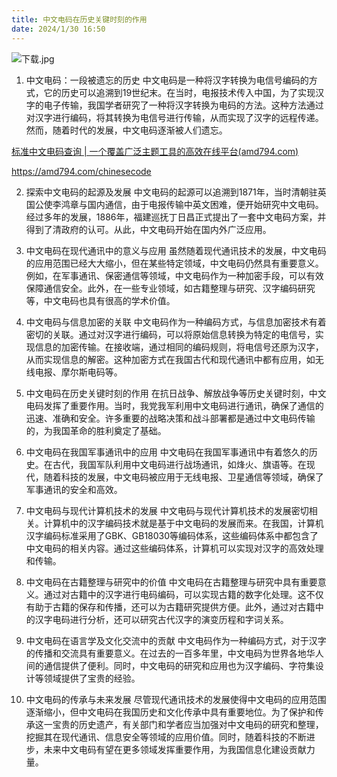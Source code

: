 ```yaml
---
title: 中文电码在历史关键时刻的作用
date: 2024/1/30 16:50
---
```



![下载.jpg](https://p6-juejin.byteimg.com/tos-cn-i-k3u1fbpfcp/eb5f119e323248149d59ad456c5e8cae~tplv-k3u1fbpfcp-jj-mark:0:0:0:0:q75.image#?w=1024&h=768&s=226304&e=jpg&b=d0ab73)


1. 中文电码：一段被遗忘的历史
中文电码是一种将汉字转换为电信号编码的方式，它的历史可以追溯到19世纪末。在当时，电报技术传入中国，为了实现汉字的电子传输，我国学者研究了一种将汉字转换为电码的方法。这种方法通过对汉字进行编码，将其转换为电信号进行传输，从而实现了汉字的远程传递。然而，随着时代的发展，中文电码逐渐被人们遗忘。

[标准中文电码查询 | 一个覆盖广泛主题工具的高效在线平台(amd794.com)](https://amd794.com/chinesecode)

https://amd794.com/chinesecode

2. 探索中文电码的起源及发展
中文电码的起源可以追溯到1871年，当时清朝驻英国公使李鸿章与国内通信，由于电报传输中英文困难，便开始研究中文电码。经过多年的发展，1886年，福建巡抚丁日昌正式提出了一套中文电码方案，并得到了清政府的认可。从此，中文电码开始在国内外广泛应用。

3. 中文电码在现代通讯中的意义与应用
虽然随着现代通讯技术的发展，中文电码的应用范围已经大大缩小，但在某些特定领域，中文电码仍然具有重要意义。例如，在军事通讯、保密通信等领域，中文电码作为一种加密手段，可以有效保障通信安全。此外，在一些专业领域，如古籍整理与研究、汉字编码研究等，中文电码也具有很高的学术价值。

4. 中文电码与信息加密的关联
中文电码作为一种编码方式，与信息加密技术有着密切的关联。通过对汉字进行编码，可以将原始信息转换为特定的电信号，实现信息的加密传输。在接收端，通过相同的编码规则，将电信号还原为汉字，从而实现信息的解密。这种加密方式在我国古代和现代通讯中都有应用，如无线电报、摩尔斯电码等。

5. 中文电码在历史关键时刻的作用
在抗日战争、解放战争等历史关键时刻，中文电码发挥了重要作用。当时，我党我军利用中文电码进行通讯，确保了通信的迅速、准确和安全。许多重要的战略决策和战斗部署都是通过中文电码传输的，为我国革命的胜利奠定了基础。

6. 中文电码在我国军事通讯中的应用
中文电码在我国军事通讯中有着悠久的历史。在古代，我国军队利用中文电码进行战场通讯，如烽火、旗语等。在现代，随着科技的发展，中文电码被应用于无线电报、卫星通信等领域，确保了军事通讯的安全和高效。

7. 中文电码与现代计算机技术的发展
中文电码与现代计算机技术的发展密切相关。计算机中的汉字编码技术就是基于中文电码的发展而来。在我国，计算机汉字编码标准采用了GBK、GB18030等编码体系，这些编码体系中都包含了中文电码的相关内容。通过这些编码体系，计算机可以实现对汉字的高效处理和传输。

8. 中文电码在古籍整理与研究中的价值
中文电码在古籍整理与研究中具有重要意义。通过对古籍中的汉字进行电码编码，可以实现古籍的数字化处理。这不仅有助于古籍的保存和传播，还可以为古籍研究提供方便。此外，通过对古籍中的汉字电码进行分析，还可以研究古代汉字的演变历程和字词关系。

9. 中文电码在语言学及文化交流中的贡献
中文电码作为一种编码方式，对于汉字的传播和交流具有重要意义。在过去的一百多年里，中文电码为世界各地华人间的通信提供了便利。同时，中文电码的研究和应用也为汉字编码、字符集设计等领域提供了宝贵的经验。

10. 中文电码的传承与未来发展
尽管现代通讯技术的发展使得中文电码的应用范围逐渐缩小，但中文电码在我国历史和文化传承中具有重要地位。为了保护和传承这一宝贵的历史遗产，有关部门和学者应当加强对中文电码的研究和整理，挖掘其在现代通讯、信息安全等领域的应用价值。同时，随着科技的不断进步，未来中文电码有望在更多领域发挥重要作用，为我国信息化建设贡献力量。
